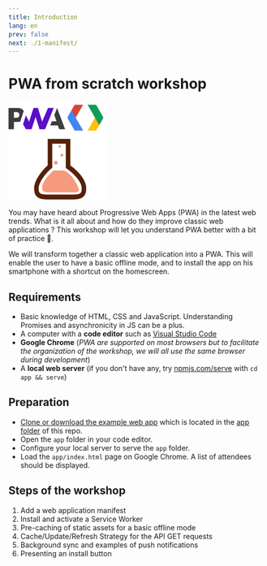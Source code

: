 ```yaml
---
title: Introduction
lang: en
prev: false
next: ./1-manifest/
---
```


# PWA from scratch workshop

![Logo](./logo-192.png)

<SuggestLocale></SuggestLocale>

You may have heard about Progressive Web Apps (PWA) in the latest web trends. What is it all about and how do they improve classic web applications ? This workshop will let you understand PWA better with a bit of practice 💪.

We will transform together a classic web application into a PWA. This will enable the user to have a basic offline mode, and to install the app on his smartphone with a shortcut on the homescreen.

## Requirements

- Basic knowledge of HTML, CSS and JavaScript. Understanding Promises and asynchronicity in JS can be a plus.
- A computer with a **code editor** such as [Visual Studio Code](https://code.visualstudio.com/)
- **Google Chrome** (*PWA are supported on most browsers but to facilitate the organization of the workshop, we will all use the same browser during development*)
- A **local web server** (if you don't have any, try [npmjs.com/serve](http://npmjs.com/serve) with `cd app && serve`)

## Preparation

- [Clone or download the example web app](https://github.com/sylvainpolletvillard/pwa-workshop.git) which is located in the [app folder](https://github.com/sylvainpolletvillard/pwa-workshop/tree/master/app) of this repo.
- Open the `app` folder in your code editor.
- Configure your local server to serve the `app` folder.
- Load the `app/index.html` page on Google Chrome. A list of attendees should be displayed.

## Steps of the workshop

1. Add a web application manifest
2. Install and activate a Service Worker
3. Pre-caching of static assets for a basic offline mode
4. Cache/Update/Refresh Strategy for the API GET requests
5. Background sync and examples of push notifications
6. Presenting an install button